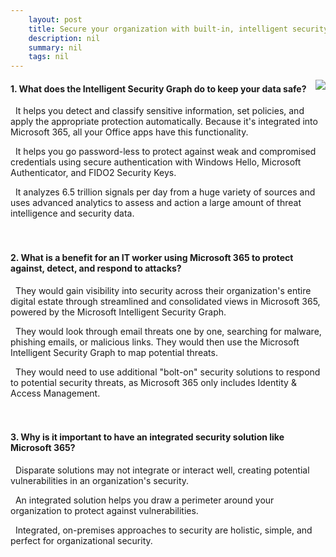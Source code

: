 ```yaml
---
    layout: post
    title: Secure your organization with built-in, intelligent security from Microsoft 365 
    description: nil
    summary: nil
    tags: nil
---
```



 <a target="_blank" href="https://docs.microsoft.com/en-us/learn/modules/security-with-microsoft-365/5-knowledge-check/"><i class="fas fa-external-link-alt"></i> </a>
 <img align="right" src="https://docs.microsoft.com/en-us/learn/achievements/security-with-microsoft-365.svg">
####  1. What does the Intelligent Security Graph do to keep your data safe?


<i class='far fa-square'></i> &nbsp;&nbsp;It helps you detect and classify sensitive information, set policies, and apply the appropriate protection automatically. Because it's integrated into Microsoft 365, all your Office apps have this functionality.

<i class='far fa-square'></i> &nbsp;&nbsp;It helps you go password-less to protect against weak and compromised credentials using secure authentication with Windows Hello, Microsoft Authenticator, and FIDO2 Security Keys.

<i class='fas fa-check-square' style='color: Dodgerblue;'></i> &nbsp;&nbsp;It analyzes 6.5 trillion signals per day from a huge variety of sources and uses advanced analytics to assess and action a large amount of threat intelligence and security data.
<br />
<br />
<br />

####  2. What is a benefit for an IT worker using Microsoft 365 to protect against, detect, and respond to attacks?


<i class='fas fa-check-square' style='color: Dodgerblue;'></i> &nbsp;&nbsp;They would gain visibility into security across their organization's entire digital estate through streamlined and consolidated views in Microsoft 365, powered by the Microsoft Intelligent Security Graph.

<i class='far fa-square'></i> &nbsp;&nbsp;They would look through email threats one by one, searching for malware, phishing emails, or malicious links. They would then use the Microsoft Intelligent Security Graph to map potential threats.

<i class='far fa-square'></i> &nbsp;&nbsp;They would need to use additional "bolt-on" security solutions to respond to potential security threats, as Microsoft 365 only includes Identity & Access Management.
<br />
<br />
<br />

####  3. Why is it important to have an integrated security solution like Microsoft 365?


<i class='fas fa-check-square' style='color: Dodgerblue;'></i> &nbsp;&nbsp;Disparate solutions may not integrate or interact well, creating potential vulnerabilities in an organization's security.

<i class='far fa-square'></i> &nbsp;&nbsp;An integrated solution helps you draw a perimeter around your organization to protect against vulnerabilities.

<i class='far fa-square'></i> &nbsp;&nbsp;Integrated, on-premises approaches to security are holistic, simple, and perfect for organizational security.
<br />
<br />
<br />
